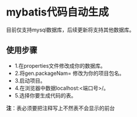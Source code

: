 # mybatis代码自动生成
目前仅支持mysql数据库，后续更新将支持其他数据库。
## 使用步骤
* 1.在properties文件修改成你的数据库。
* 2.将gen.packageNam=  修改为你的项目包名。
* 3.启动项目。
* 4.在浏览器中数据localhost:<端口号>/。
* 5.选择你要生成代码的表。

**注**：表必须要把注释写上不然表不会显示的前台
